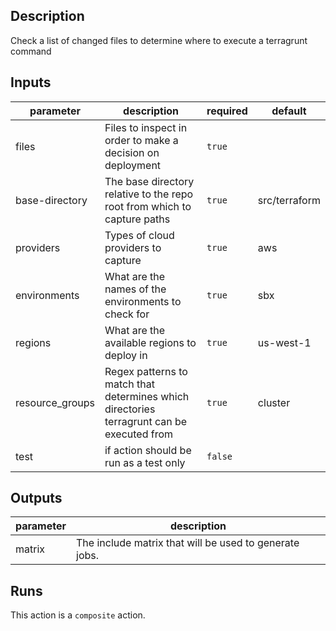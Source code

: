 <!-- action-docs-description -->
## Description

Check a list of changed files to determine where to execute a terragrunt command
<!-- action-docs-description -->

<!-- action-docs-inputs -->
## Inputs

| parameter | description | required | default |
| --- | --- | --- | --- |
| files | Files to inspect in order to make a decision on deployment | `true` |  |
| base-directory | The base directory relative to the repo root from which to capture paths | `true` | src/terraform |
| providers | Types of cloud providers to capture | `true` | aws|azure |
| environments | What are the names of the environments to check for | `true` | sbx|dev|stage|preprod|prod |
| regions | What are the available regions to deploy in | `true` | us-west-1|us-east-1 |
| resource_groups | Regex patterns to match that determines which directories terragrunt can be executed from | `true` | cluster|tenured/.* |
| test | if action should be run as a test only | `false` |  |
<!-- action-docs-inputs -->

<!-- action-docs-outputs -->
## Outputs

| parameter | description |
| --- | --- |
| matrix | The include matrix that will be used to generate jobs. |
<!-- action-docs-outputs -->

<!-- action-docs-runs -->
## Runs

This action is a `composite` action.
<!-- action-docs-runs -->
